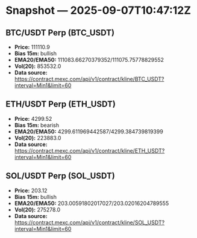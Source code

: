 # Snapshot — 2025-09-07T10:47:12Z

## BTC/USDT Perp (BTC_USDT)
- **Price:** 111110.9
- **Bias 15m:** bullish
- **EMA20/EMA50:** 111083.66270379352/111075.75778829552
- **Vol(20):** 853532.0
- **Data source:** https://contract.mexc.com/api/v1/contract/kline/BTC_USDT?interval=Min1&limit=60

## ETH/USDT Perp (ETH_USDT)
- **Price:** 4299.52
- **Bias 15m:** bearish
- **EMA20/EMA50:** 4299.611969442587/4299.384739819399
- **Vol(20):** 223883.0
- **Data source:** https://contract.mexc.com/api/v1/contract/kline/ETH_USDT?interval=Min1&limit=60

## SOL/USDT Perp (SOL_USDT)
- **Price:** 203.12
- **Bias 15m:** bullish
- **EMA20/EMA50:** 203.00591802017027/203.02016204789555
- **Vol(20):** 275278.0
- **Data source:** https://contract.mexc.com/api/v1/contract/kline/SOL_USDT?interval=Min1&limit=60
